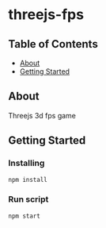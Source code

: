 # threejs-fps

## Table of Contents

- [About](#about)
- [Getting Started](#getting_started)

## About <a name = "about"></a>

Threejs 3d fps game

## Getting Started <a name = "getting_started"></a>


### Installing

```
npm install
```

### Run script

```
npm start
```

